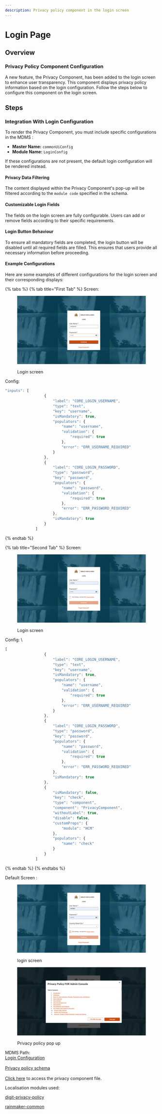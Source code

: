 ```yaml
---
description: Privacy policy component in the login screen
---
```


# Login Page

## Overview

### Privacy Policy Component Configuration

A new feature, the Privacy Component, has been added to the login screen to enhance user transparency. This component displays privacy policy information based on the login configuration. Follow the steps below to configure this component on the login screen.

## Steps

### Integration With Login Configuration

To render the Privacy Component, you must include specific configurations in the MDMS :

* **Master Name:** `commonUiConfig`
* **Module Name:** `LoginConfig`

If these configurations are not present, the default login configuration will be rendered instead.

#### Privacy Data Filtering

The content displayed within the Privacy Component's pop-up will be filtered according to the `module code` specified in the schema.&#x20;

#### Customizable Login Fields

The fields on the login screen are fully configurable. Users can add or remove fields according to their specific requirements.&#x20;

#### Login Button Behaviour

To ensure all mandatory fields are completed, the login button will be disabled until all required fields are filled. This ensures that users provide all necessary information before proceeding.

#### Example Configurations

Here are some examples of different configurations for the login screen and their corresponding displays:

{% tabs %}
{% tab title="First Tab" %}
Screen:

<figure><img src="../../../../.gitbook/assets/image (329).png" alt=""><figcaption><p>Login screen</p></figcaption></figure>

Config:

```javascript
"inputs": [
                  {
                      "label": "CORE_LOGIN_USERNAME",
                      "type": "text",
                      "key": "username",
                      "isMandatory": true,
                      "populators": {
                          "name": "username",
                          "validation": {
                              "required": true
                          },
                          "error": "ERR_USERNAME_REQUIRED"
                      }
                  },
                  {
                      "label": "CORE_LOGIN_PASSWORD",
                      "type": "password",
                      "key": "password",
                      "populators": {
                          "name": "password",
                          "validation": {
                              "required": true
                          },
                          "error": "ERR_PASSWORD_REQUIRED"
                      },
                      "isMandatory": true
                  }
              ]
```
{% endtab %}

{% tab title="Second Tab" %}
Screen:

<figure><img src="../../../../.gitbook/assets/image (331).png" alt=""><figcaption><p>Login screen</p></figcaption></figure>

Config: \


```javascript
[
                  {
                      "label": "CORE_LOGIN_USERNAME",
                      "type": "text",
                      "key": "username",
                      "isMandatory": true,
                      "populators": {
                          "name": "username",
                          "validation": {
                              "required": true
                          },
                          "error": "ERR_USERNAME_REQUIRED"
                      }
                  },
                  {
                      "label": "CORE_LOGIN_PASSWORD",
                      "type": "password",
                      "key": "password",
                      "populators": {
                          "name": "password",
                          "validation": {
                              "required": true
                          },
                          "error": "ERR_PASSWORD_REQUIRED"
                      },
                      "isMandatory": true
                  },
                  {
                      "isMandatory": false,
                      "key": "check",
                      "type": "component",
                      "component": "PrivacyComponent",
                      "withoutLabel": true,
                      "disable": false,
                      "customProps": {
                          "module": "HCM"
                      },
                      "populators": {
                          "name": "check"
                      }
                  }
              ]

```
{% endtab %}
{% endtabs %}

Default Screen :

<figure><img src="../../../../.gitbook/assets/image (328).png" alt=""><figcaption><p>login screen</p></figcaption></figure>

<figure><img src="../../../../.gitbook/assets/image (327).png" alt=""><figcaption><p>Privacy policy pop up</p></figcaption></figure>

MDMS Path: \
[Login Configuration](https://github.com/egovernments/egov-mdms-data/blob/UNIFIED-DEV/data/mz/commonUIConfig/LoginConfig.json)\
\
[Privacy policy schema](https://github.com/egovernments/egov-mdms-data/blob/UNIFIED-DEV/data/mz/commonUIConfig/PrivacyPolicy.json)\
\
[Click here](https://github.com/egovernments/DIGIT-Frontend/blob/develop/micro-ui/web/micro-ui-internals/packages/modules/core/src/components/PrivacyComponent.js) to access the privacy component file.

Localisation modules used:&#x20;

[digit-privacy-policy](https://docs.google.com/spreadsheets/d/1XY0OYiLsC1eKHeD-WpQv6GV7Sxiy2LHR9KoeVz95q2o/edit?gid=1511586820#gid=1511586820)&#x20;

[rainmaker-common](https://docs.google.com/spreadsheets/d/1XY0OYiLsC1eKHeD-WpQv6GV7Sxiy2LHR9KoeVz95q2o/edit?gid=51685018#gid=51685018)

